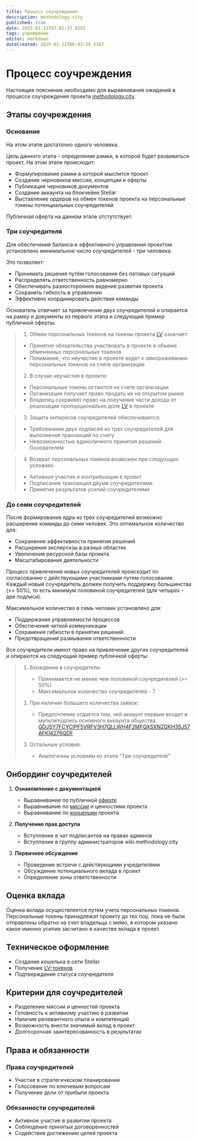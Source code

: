 ```yaml
---
title: Процесс соучреждения
description: methodology.city
published: true
date: 2025-01-11T07:02:37.925Z
tags: учреждение
editor: markdown
dateCreated: 2025-01-11T06:42:39.310Z
---
```


# Процесс соучреждения

Настоящее пояснение необходимо для выравнивания ожиданий в процессе соучреждения проекта [methodology.city](https://methodology.city).

## Этапы соучреждения

### Основание

На этом этапе достаточно одного человека. 

Цель данного этапа - определение рамки, в которой будет развиваться проект. На этом этапе происходит:
- Формулирование рамки в которой мыслится проект
- Создание черновиков миссии, концепции и оферты
- Публикация черновиков документов
- Создание аккаунта на блокчейне Stellar
- Выставление ордеров на обмен токенов проекта на персональные токены потенциальных соучредителей 

Публичная оферта на данном этапе отстутствует. 

### Три соучредителя

Для обеспечения баланса и эффективного управления проектом установлено минимальное число соучредителей - три человека. 

Это позволяет:
- Принимать решения путём голосования без патовых ситуаций
- Распределять ответственность равномерно
- Обеспечивать разностороннее видение развития проекта
- Сохранять гибкость в управлении
- Эффективно координировать действия команды

Основатель отвечает за привлечение двух соучредителей и опирается на рамку и документы из первого этапа и следующий пример публичной оферты: 

> 1. Обмен персональных токенов на токены проекта [LV](https://stellar.expert/explorer/public/asset/LV-GDJSY7FCYCIPF5VRFV3H7QLLWH4F2MFQXSXNZQKH35J57AFKI4276QDF) означает:
>   - Принятие обязательства участвовать в проекте в объеме обмененных персональных токенов
>   - Понимание, что неучастие в проекте ведет к замораживанию персональных токенов на счете организации
>
> 2. В случае неучастия в проекте:
>   - Персональные токены остаются на счете организации
>   - Организация получает право продать их на открытом рынке
>   - Владелец сохраняет право на получение части дохода от реализации пропорционально доле [LV](https://stellar.expert/explorer/public/asset/LV-GDJSY7FCYCIPF5VRFV3H7QLLWH4F2MFQXSXNZQKH35J57AFKI4276QDF) в проекте

> 3. Защита интересов соучредителей обеспечивается:
>   - Требованием двух подписей из трех соучредителей для выполнения транзакций по счету
>   - Невозможностью единоличного принятия решений Основателем

> 4. Возврат персональных токенов возможен при следующих условиях:
>   - Активное участие и контрибьюция в проект
>   - Подписание транзакции двумя соучредителями
>   - Принятие результатов усилий соучредителями

### До семи соучредителей

После формирования ядра из трех соучредителей возможно расширение команды до семи человек. Это оптимальное количество для:

- Сохранения эффективности принятия решений
- Расширения экспертизы в разных областях
- Увеличения ресурсной базы проекта
- Масштабирования деятельности

Процесс привлечения новых соучредителей происходит по согласованию с действующими участниками путем голосования. Каждый новый соучредитель должен получить поддержку большинства (>= 50%), то есть минимум половиной соучредителей (для четырех - две подписи). 

Максимальное количество в семь человек установлено для:
- Поддержания управляемости процессов
- Обеспечения четкой коммуникации
- Сохранения гибкости в принятии решений
- Предотвращения размывания ответственности

Все соучредители имеют право на привлечение других соучредителей и опираются на следующий пример публичной оферты: 

> 1. Вхождение в соучредители:
>    - Принимается не менее чем половиной соучредителей (>= 50%)
>    - Максимальное количество соучредителей - 7
>
> 2. При наличии большего количества заявок:
>    - Предпочтение отдается тем, чей аккаунт первым входит в мультиподпись основного аккаунта общества [GDJSY7FCYCIPF5VRFV3H7QLLWH4F2MFQXSXNZQKH35J57AFKI4276QDF](https://stellar.expert/explorer/public/account/GDJSY7FCYCIPF5VRFV3H7QLLWH4F2MFQXSXNZQKH35J57AFKI4276QDF)
>
> 3. Остальные условия:
>    - Аналогичны условиям из этапа "Три соучредителя"


## Онбординг соучредителей

1. **Ознакомление с документацией**
   - Выравнивание по публичной [оферте](/ru/home.md)
   - Выравнивание по [миссии](/ru/noble.md) и ценностями проекта
   - Выравнивание по [концепции](/ru/concept.md) проекта

2. **Получение прав доступа**
   - Вступление в чат подписантов на правах админов
   - Вступление в группу администраторов wiki.methodology.city

3. **Первичное обсуждение**
   - Проведение встречи с действующими учредителями
   - Обсуждение потенциального вклада в проект
   - Определение зоны ответственности

## Оценка вклада

Оценка вклада осуществляется путем учета персональных токенов. 
Персональные токены принадлежат проекту до тех пор, пока не были отправлены обратно на счет владельца с мемо, в котором указано какое именно усилие засчитано в качестве вклада в проект. 

## Техническое оформление
- Создание кошелька в сети Stellar
- Получение [LV-токенов](https://stellar.expert/explorer/public/asset/LV-GDJSY7FCYCIPF5VRFV3H7QLLWH4F2MFQXSXNZQKH35J57AFKI4276QDF)
- Подтверждение статуса соучредителя

## Критерии для соучредителей

- Разделение миссии и ценностей проекта
- Готовность к активному участию в развитии
- Наличие релевантного опыта и компетенций
- Возможность внести значимый вклад в проект
- Долгосрочная заинтересованность в результатах

## Права и обязанности

### Права соучредителей
- Участие в стратегическом планировании
- Голосование по ключевым вопросам
- Получение доли от прибыли проекта

### Обязанности соучредителей
- Активное участие в развитии проекта
- Соблюдение принятых договоренностей
- Содействие достижению целей проекта
